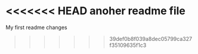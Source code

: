 <<<<<<< HEAD
anoher readme file
=======
My first readme
changes
>>>>>>> 39def0b8f039a8dec05799ca327f35109635f1c3
